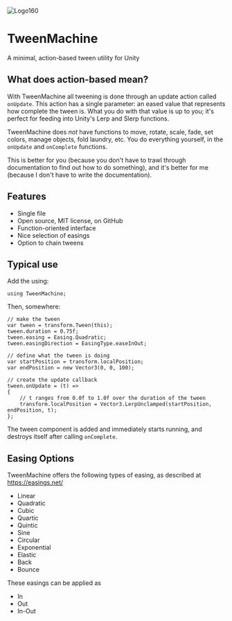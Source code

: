 ![Logo160](https://user-images.githubusercontent.com/2846899/159929716-ee7d2187-8974-4a86-b2f0-062ef74894c6.png)
# TweenMachine
A minimal, action-based tween utility for Unity

## What does action-based mean?
With TweenMachine all tweening is done through an update action called ```onUpdate```. This action has a single parameter: an eased value that represents how complete the tween is. What you do with that value is up to you; it's perfect for feeding into Unity's Lerp and Slerp functions.

TweenMachine does *not* have functions to move, rotate, scale, fade, set colors, manage objects, fold laundry, etc. You do everything yourself, in the ```onUpdate``` and ```onComplete``` functions.

This is better for you (because you don't have to trawl through documentation to find out how to do something), and it's better for me (because I don't have to write the documentation).

## Features
* Single file
* Open source, MIT license, on GitHub
* Function-oriented interface
* Nice selection of easings
* Option to chain tweens

## Typical use

Add the using:
```
using TweenMachine;
```

Then, somewhere:
```
// make the tween
var tween = transform.Tween(this);
tween.duration = 0.75f;
tween.easing = Easing.Quadratic;
tween.easingDirection = EasingType.easeInOut;

// define what the tween is doing
var startPosition = transform.localPosition;
var endPosition = new Vector3(0, 0, 100);

// create the update callback
tween.onUpdate = (t) =>
{
	// t ranges from 0.0f to 1.0f over the duration of the tween
	transform.localPosition = Vector3.LerpUnclamped(startPosition, endPosition, t);
};
```
The tween component is added and immediately starts running, and destroys itself after calling ```onComplete```.

## Easing Options
TweenMachine offers the following types of easing, as described at https://easings.net/
* Linear
* Quadratic
* Cubic
* Quartic
* Quintic
* Sine
* Circular
* Exponential
* Elastic
* Back
* Bounce

These easings can be applied as
* In
* Out
* In-Out
